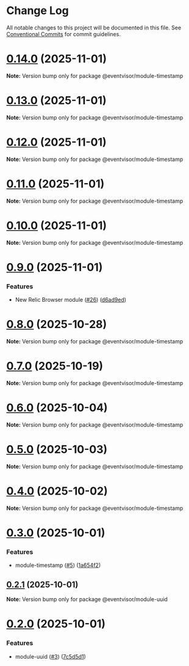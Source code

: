 # Change Log

All notable changes to this project will be documented in this file.
See [Conventional Commits](https://conventionalcommits.org) for commit guidelines.

# [0.14.0](https://github.com/eventvisor/eventvisor/compare/v0.13.0...v0.14.0) (2025-11-01)

**Note:** Version bump only for package @eventvisor/module-timestamp





# [0.13.0](https://github.com/eventvisor/eventvisor/compare/v0.12.0...v0.13.0) (2025-11-01)

**Note:** Version bump only for package @eventvisor/module-timestamp





# [0.12.0](https://github.com/eventvisor/eventvisor/compare/v0.11.0...v0.12.0) (2025-11-01)

**Note:** Version bump only for package @eventvisor/module-timestamp





# [0.11.0](https://github.com/eventvisor/eventvisor/compare/v0.10.0...v0.11.0) (2025-11-01)

**Note:** Version bump only for package @eventvisor/module-timestamp





# [0.10.0](https://github.com/eventvisor/eventvisor/compare/v0.9.0...v0.10.0) (2025-11-01)

**Note:** Version bump only for package @eventvisor/module-timestamp





# [0.9.0](https://github.com/eventvisor/eventvisor/compare/v0.8.0...v0.9.0) (2025-11-01)


### Features

* New Relic Browser module ([#26](https://github.com/eventvisor/eventvisor/issues/26)) ([d6ad9ed](https://github.com/eventvisor/eventvisor/commit/d6ad9edd4fd895f48070fffad4ac3f8967671229))





# [0.8.0](https://github.com/eventvisor/eventvisor/compare/v0.7.0...v0.8.0) (2025-10-28)

**Note:** Version bump only for package @eventvisor/module-timestamp





# [0.7.0](https://github.com/eventvisor/eventvisor/compare/v0.6.0...v0.7.0) (2025-10-19)

**Note:** Version bump only for package @eventvisor/module-timestamp





# [0.6.0](https://github.com/eventvisor/eventvisor/compare/v0.5.0...v0.6.0) (2025-10-04)

**Note:** Version bump only for package @eventvisor/module-timestamp





# [0.5.0](https://github.com/eventvisor/eventvisor/compare/v0.4.0...v0.5.0) (2025-10-03)

**Note:** Version bump only for package @eventvisor/module-timestamp





# [0.4.0](https://github.com/eventvisor/eventvisor/compare/v0.3.0...v0.4.0) (2025-10-02)

**Note:** Version bump only for package @eventvisor/module-timestamp





# [0.3.0](https://github.com/eventvisor/eventvisor/compare/v0.2.1...v0.3.0) (2025-10-01)


### Features

* module-timestamp ([#5](https://github.com/eventvisor/eventvisor/issues/5)) ([1a654f2](https://github.com/eventvisor/eventvisor/commit/1a654f2de719d9ddb22a6c5f97c84006f522f35a))





## [0.2.1](https://github.com/eventvisor/eventvisor/compare/v0.2.0...v0.2.1) (2025-10-01)

**Note:** Version bump only for package @eventvisor/module-uuid





# [0.2.0](https://github.com/eventvisor/eventvisor/compare/v0.1.0...v0.2.0) (2025-10-01)


### Features

* module-uuid ([#3](https://github.com/eventvisor/eventvisor/issues/3)) ([7c5d5d1](https://github.com/eventvisor/eventvisor/commit/7c5d5d166fd519a484b0f146a666cb40bac1180a))
